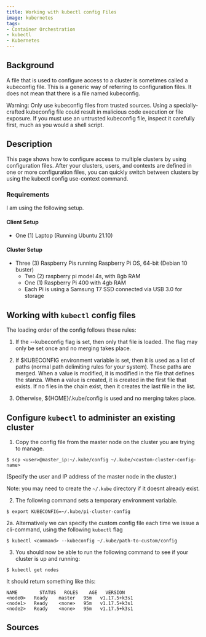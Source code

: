 ```yaml
---
title: Working with kubectl config Files
image: kubernetes
tags:
- Container Orchestration
- kubectl
- Kubernetes
---
```

## Background

A file that is used to configure access to a cluster is sometimes called a kubeconfig file. This is a generic way of referring to configuration files. It does not mean that there is a file named kubeconfig.

Warning: Only use kubeconfig files from trusted sources. Using a specially-crafted kubeconfig file could result in malicious code execution or file exposure. If you must use an untrusted kubeconfig file, inspect it carefully first, much as you would a shell script.



## Description

This page shows how to configure access to multiple clusters by using configuration files. After your clusters, users, and contexts are defined in one or more configuration files, you can quickly switch between clusters by using the kubectl config use-context command.

### Requirements

I am using the following setup.

#### Client Setup

- One (1) Laptop (Running Ubuntu 21.10)

#### Cluster Setup

- Three (3) Raspberry Pis running Raspberry Pi OS, 64-bit (Debian 10 buster)
  - Two (2) raspberry pi model 4s, with 8gb RAM
  - One (1) Raspberry Pi 400 with 4gb RAM
  - Each Pi is using a Samsung T7 SSD connected via USB 3.0 for storage

## Working with `kubectl` config files

The loading order of the config follows these rules:

1.  If the --kubeconfig flag is set, then only that file is loaded. The flag may only be set once and no merging takes
place.

2.  If $KUBECONFIG environment variable is set, then it is used as a list of paths (normal path delimiting rules for
your system). These paths are merged. When a value is modified, it is modified in the file that defines the stanza. When
a value is created, it is created in the first file that exists. If no files in the chain exist, then it creates the
last file in the list.

3.  Otherwise, ${HOME}/.kube/config is used and no merging takes place.

## Configure `kubectl` to administer an existing cluster

1. Copy the config file from the master node on the cluster you are trying to manage.

```
$ scp <user>@master_ip:~/.kube/config ~/.kube/<custom-cluster-config-name>
```
(Specify the user and IP address of the master node in the cluster.)

Note: you may need to create the `~/.kube` directory if it doesnt already exist.

2. The following command sets a temporary environment variable.
```
$ export KUBECONFIG=~/.kube/pi-cluster-config
```
2a. Alternatively we can specify the custom config file each time we issue a cli-command, using the following `kubectl` flag
```
$ kubectl <command> --kubeconfig ~/.kube/path-to-custom/config
```
3. You should now be able to run the following command to see if your cluster is up and running:
```
$ kubectl get nodes
```
It should return something like this:
```
NAME        STATUS   ROLES    AGE   VERSION
<node0>   Ready    master   95m   v1.17.5+k3s1
<node1>   Ready    <none>   95m   v1.17.5+k3s1
<node2>   Ready    <none>   95m   v1.17.5+k3s1
```

## Sources

[^1]: [Kubernetes.io: Install Kubectl - Linux](https://kubernetes.io/docs/tasks/tools/install-kubectl-linux/)

[^2]: [Kubernetes.io: Configure Access to Multiple Clusters](https://kubernetes.io/docs/tasks/access-application-cluster/configure-access-multiple-clusters/)